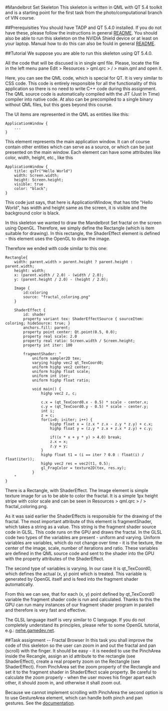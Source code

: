 #Mandelbrot Set Skeleton
This skeleton is written in QML with QT 5.4 toolkit and is a starting point for
the first task from the photo/computational branch of VIN course. 

##Prerequisities
You should have TADP and QT 5.4.0 installed. If you do not have these, please follow
the instructions in general [README](../README.md). You should also be able to 
run this skeleton on the NVIDIA Shield device or at least on your laptop.
Manual how to do this can also be fould in general [README](../README.md).

##Tutorial
We suppose you are able to run this skeleton using QT 5.4.0.

All the code that will be discused is in single qml file. Please, locate the 
file in the left menu pane Edit > Resources > qml.qrc > / > main.qml and open it.

Here, you can see the QML code, which is special for QT. It is very similar to
CSS code. This code is entirely responsible for all the functionality of this application
so there is no need to write C++ code during this assignment. The QML source code 
is automatically compiled with the JIT (Just In Time) compiler into native code.
At also can be precompiled to a single binary without QML files, but this goes beyond 
this course. 

The UI items are represented in the QML as entities like this:

```
ApplicationWindow {
	...
}
```

This element represents the main application window. It can of course contain
other entities which can serve as a source, or which can be just presented 
on the main window. Each element can have some attributes like color, width, height,
etc., like this

```
ApplicationWindow {
	title: qsTr("Hello World")
	width: Screen.width;
	height: Screen.height;
	visible: true
	color: "black";
}
```

This code just says, that here is ApplicationWindow, that has title "Hello World",
has width and height same as the screen, it is visible and the background color is
black.

In this skeleton we wanted to draw the Mandelbrot Set fractal on the screen using
OpenGL. Therefore, we simply define the Rectangle (which is item suitable for drawing).
In this rectangle, the ShaderEffect element is defined - this element uses the OpenGL
to draw the image. 

Therefore we ended with code similar to this one:

```
Rectangle{
	width: parent.width > parent.height ? parent.height : parent.width;
	height: width;
	x: (parent.width / 2.0) - (width / 2.0);
	y: (parent.height / 2.0) - (height / 2.0);

	Image {
		id:coloring
		source: "fractal_coloring.png"
	}

	ShaderEffect {
		id: shader
		property variant tex: ShaderEffectSource { sourceItem: coloring; hideSource: true; }
		anchors.fill: parent;
		property point center: Qt.point(0.5, 0.0);
		property real scale: 2.0
		property real ratio: Screen.width / Screen.height;
		property int iter: 100

		fragmentShader: "
			uniform sampler2D tex;
			varying highp vec2 qt_TexCoord0;
			uniform highp vec2 center;
			uniform highp float scale;
			uniform int iter;
			uniform highp float ratio;

			void main() {
				highp vec2 z, c;

				c.x = (qt_TexCoord0.x - 0.5) * scale - center.x;
				c.y = (qt_TexCoord0.y - 0.5) * scale - center.y;
				int i;
				z = c;
				for(i=0; i<iter; i++) {
					highp float x = (z.x * z.x - z.y * z.y) + c.x;
					highp float y = (z.y * z.x + z.x * z.y) + c.y;

					if((x * x + y * y) > 4.0) break;
					z.x = x;
					z.y = y;
				}
				highp float t1 = (i == iter ? 0.0 : float(i) / float(iter));
				highp vec2 res = vec2(t1, 0.5);
				gl_FragColor = texture2D(tex, res.xy);
			}
	"
}
```

There is a Rectangle, with ShaderEffect. The Image element is simple texture image
for us to be able to color the fractal. It is a simple 1px height stripe with color
scale and can be seen in Resources > qml.qrc > / > fractal_coloring.png.

As it was said earlier the ShaderEffects is responsible for the drawing of the fractal.
The most important attribute of this element is fragmentShader, which takes a string
as a value. This string is the fragment shader source code in GLSL. This code
runs on the GPU and draws the fractal. In the GLSL code two types of the variables 
are present - uniform and varying. Uniform variables are variables, which do not change over
time - it is the texture, the center of the image, scale, number of iterations and ratio. 
These variables are defined in the QML source code and sent to the shader into the GPU 
with the property attributes of the ShaderEffect. 

The second type of variables is varying. In our case it is qt_TexCoord0, which defines
the actual (x, y) point which is treated. This variable is generated by OpenGL itself
and is feed into the fragment shader automatically.

From this we can see, that for each (x, y) point defined by qt_TexCoord0 variable 
the fragment shader code is run and calculated. Thanks to this the GPU can run 
many instances of our fragment shader program in paralell and therefore is very fast
and effective. 

The GLSL language itself is very similar to C language. If you do not completely
understand its principles, please refer to some OpenGL tutorial, e.g.: [nehe.gamedev.net](http://nehe.gamedev.net/article/glsl_an_introduction/25007/).


##Task assignment -- Fractal Browser
In this task you shall improve the code of this skeleton so the user can zoom in and 
out the fractal and pan (scroll) with the finger. It should be easy - it is needed
to use the PinchArea inside the Recangle, assign an id attribute to the rectangle
(see ShaderEffect), create a real property zoom on the Rectangle (see ShaderEffect).
From PinchArea set the zoom property of the Rectangle and set it to the fragment 
shader in ShaderEffect scale property. Be careful to calculate the zoom properly - 
when the user moves his finger apart each other, it should zoom in, and otherwise 
it shall zoom out.

Because we cannot implement scrolling with PinchArea the second option is to use GestureArea
element, which can handle both pinch and pan gestures. See the [documentation](http://qt-project.org/doc/qt-4.8/qml-gesturearea.html).

